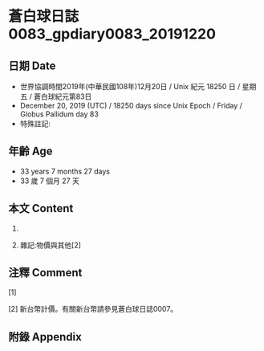 # 蒼白球日誌0083_gpdiary0083_20191220 #

## 日期 Date ##

* 世界協調時間2019年(中華民國108年)12月20日 / Unix 紀元 18250 日 / 星期五 / 蒼白球紀元第83日
* December 20, 2019 (UTC) / 18250 days since Unix Epoch / Friday / Globus Pallidum day 83
* 特殊註記:

## 年齡 Age ##

* 33 years 7 months 27 days
* 33 歲 7 個月 27 天

## 本文 Content ##

1. 

    
2. 雜記:物價與其他[2]

    

## 注釋 Comment ##

[1] 


[2] 新台幣計價。有關新台幣請參見蒼白球日誌0007。



## 附錄 Appendix ##

